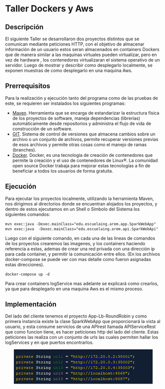 # Taller Dockers y Aws
## Descripción 
El siguiente Taller se desarrollaron   dos proyectos distintos que se comunican mediante peticiones HTTP, con el objetivo de almacenar información de un usuario 
estos seran almacenados en containers Dockers que de manera similar a las maquinas virtuales pueden virtualizar, pero en vez de hardware , los contenedores virtualizaran el sistema operativo de un servidor. Luego de mostrar y describir como desplegarlo localmente, se exponen muestras de como desplegarlo en una maquina Aws.

## Prerrequisitos
Para la realización y ejecución tanto del programa como de las pruebas de este, se requieren ser instalados los siguientes programas:
* [Maven](https://maven.apache.org/). Herramienta que se encarga de estandarizar la estructura física de los proyectos de software, maneja dependencias (librerías) automáticamente desde repositorios y administra el flujo de vida de construcción de un software.
* [GIT](https://git-scm.com/). Sistema de control de versiones que almacena cambios sobre un archivo o un conjunto de archivos, permite recuperar versiones previas de esos archivos y permite otras cosas como el manejo de ramas (branches).
* [Docker](https://www.docker.com). Docker, es una tecnología de creación de contenedores que permite la creación y el uso de contenedores de Linux®. La comunidad open source Docker trabaja para mejorar estas tecnologías a fin de beneficiar a todos los usuarios de forma gratuita.

## Ejecución 
Para ejecutar los proyectos localmente, utilizando la herramienta Maven, nos dirigimos al directorios donde se encuentran alojados los proyectos, y dentro de estos ejecutamos en un Shell o Símbolo del Sistema los siguientes comandos:

```
mvn exec:java -Dexec.mainClass="edu.escuelaing.arem.app.SparkWebApp"
mvn exec:java  -Dexec.mainClass="edu.escuelaing.arem.api.SparkWebApi"
```
Luego con el siguiente comando, en cada una de las lineas de comandos de los proyectos crearemos las imagenes, y los containers haciendo referencia a estas, ademas de crear una red privada con una dirección ip para cada container, y permitir la comunicación entre ellos. (En los archivos docker-compose se puede ver con mas detalle como fueron asignadas estas direcciones).
```
docker-compose up -d
```
Para crear containers logService mas adelante se explicará como crearlos, ya que para desplegarlo en una maquina Aws es el mismo proceso.

## Implementación

Del lado del cliente tenemos el proyecto App-Lb-RoundRobin y como primera instancia existe la clase SparkWebApp que proporcionará la vista al usuario, y esta consume servicios de una APIrest llamada APIServiceRest que como funcion tiene, es hacer peticiones http del lado del cliente.
Estas peticiones las realiza con un conjunto de urls las cuales permiten hallar los logServices y en que puertos encontrarlos.
 <p align="center">
    <img src="https://github.com/davinchicoronado/TALLER-DE-DE-MODULARIZACI-N-CON-VIRTUALIZACI-N-E-INTRODUCCI-N-A-DOCKER-Y-A-AWS/blob/master/Img/conectionOthers.png?raw=true" alt="Sublime's custom image"/>
  </p>

